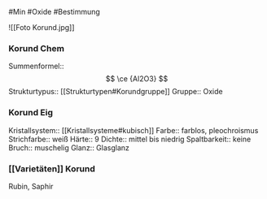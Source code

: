 #Min #Oxide #Bestimmung 

![[Foto Korund.jpg]]

### Korund Chem

Summenformel:: $$ \ce {Al2O3} $$
Strukturtypus:: [[Strukturtypen#Korundgruppe]]
Gruppe:: Oxide
<!--ID: 1705934303578-->


### Korund Eig

Kristallsystem:: [[Kristallsysteme#kubisch]]
Farbe:: farblos, pleochroismus
Strichfarbe:: weiß
Härte:: 9
Dichte:: mittel bis niedrig
Spaltbarkeit:: keine
Bruch:: muschelig
Glanz:: Glasglanz
<!--ID: 1705934303583-->


### [[Varietäten]] Korund

Rubin, Saphir
<!--ID: 1705934303588-->



